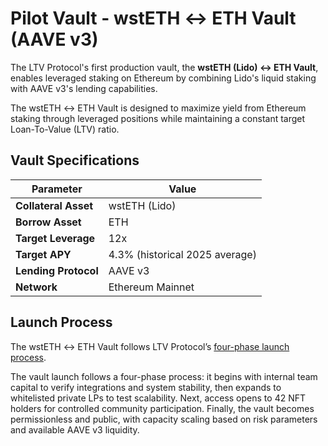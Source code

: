 # Pilot Vault - wstETH ↔ ETH Vault (AAVE v3)

The LTV Protocol's first production vault, the **wstETH (Lido) ↔ ETH Vault**, enables leveraged staking on Ethereum by combining Lido's liquid staking with AAVE v3's lending capabilities.

The wstETH ↔ ETH Vault is designed to maximize yield from Ethereum staking through leveraged positions while maintaining a constant target Loan-To-Value (LTV) ratio. 

## Vault Specifications

| Parameter | Value |
|-----------|-------|
| **Collateral Asset** | wstETH (Lido) |
| **Borrow Asset** | ETH |
| **Target Leverage** | 12x |
| **Target APY** | 4.3% (historical 2025 average) |
| **Lending Protocol** | AAVE v3 |
| **Network** | Ethereum Mainnet |

## Launch Process

The wstETH ↔ ETH Vault follows LTV Protocol’s [four-phase launch process](./vaults_launch.md).

The vault launch follows a four-phase process: it begins with internal team capital to verify integrations and system stability, then expands to whitelisted private LPs to test scalability. Next, access opens to 42 NFT holders for controlled community participation. Finally, the vault becomes permissionless and public, with capacity scaling based on risk parameters and available AAVE v3 liquidity.
